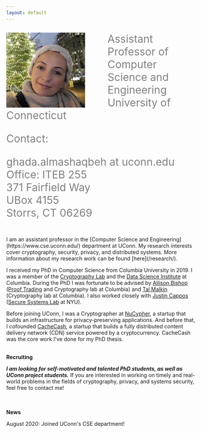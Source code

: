 ```yaml
---
layout: default
---
```


<div class="grid">
    <div class="col-1-2">
       <div class="content">
           <img style="float: left;margin-right: 60px;" src="images/ghada0.jpg" alt="myprofile" width="210" height="200"> 
       </div>
    </div>
    <div class="col-1-2">
       <div class="content">
          <span style="color:grey;font-size:2em;">
            <p>Assistant Professor of Computer Science and Engineering <br/> University of Connecticut </p>
            <p> Contact:</p> 
            <p>ghada.almashaqbeh at uconn.edu <br/> Office: ITEB 255 <br/> 371 Fairfield Way <br/> UBox 4155 <br/> Storrs, CT  06269</p>
          </span> 
       </div>
    </div>
</div>

<br/>
I am an assistant professor in the [Computer Science and Engineering](https://www.cse.uconn.edu/) department at UConn. My research interests cover cryptography, security, privacy, and distributed systems. More information about my research work can be found [here](/research/).


I received my PhD in Computer Science from Columbia University in 2019. I was a member of the [Cryptography Lab](http://www.cs.columbia.edu/crypto) and the [Data Science Institute](https://datascience.columbia.edu/) at Columbia. During the PhD I was fortunate to be advised by [Allison Bishop](https://www.thecomputersciencecomedian.com) ([Proof Trading](https://prooftrading.com/) and Cryptography lab at Columbia) and [Tal Malkin](http://www.cs.columbia.edu/~tal) (Cryptography lab at Columbia). I also worked closely with [Justin Cappos](https://ssl.engineering.nyu.edu/personalpages/jcappos/) ([Secure Systems Lab](https://ssl.engineering.nyu.edu) at NYU).
 

Before joining UConn, I was a Cryptographer at [NuCypher](https://www.nucypher.com/), a startup that builds an infrastructure for privacy-preserving applications. And before that, I cofounded [CacheCash](https://cachecash.com), a startup that builds a fully distributed content delivery network (CDN) service powered by a cryptocurrency. CacheCash was the core work I've done for my PhD thesis. 
<br/>
<br/>


**Recruiting**

***I am looking for self-motivated and talented PhD students, as well as UConn project students.*** If you are interested in working on timely and real-world problems in the fields of cryptography, privacy, and systems security, feel free to contact me! 
<br/>  
<br/>

**News**

August 2020:     Joined UConn's CSE department!
